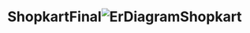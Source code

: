 # ShopkartFinal![ErDiagramShopkart](https://user-images.githubusercontent.com/56028094/177703328-cf24b1d3-ebf2-4929-beb9-d4af619aaf8f.jpg)
